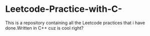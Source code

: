 # Leetcode-Practice-with-C-
This is a repository containing all the Leetcode  practices that i have done.Written in C++ cuz is cool right?
